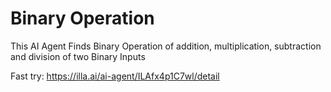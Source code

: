 # Binary Operation

This AI Agent Finds Binary Operation of addition, multiplication, subtraction and division of two Binary Inputs

Fast try: https://illa.ai/ai-agent/ILAfx4p1C7wl/detail

